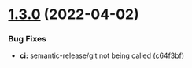 # [1.3.0](https://github.com/fdebijl/eslint-config/compare/v1.2.0...v1.3.0) (2022-04-02)


### Bug Fixes

* **ci:** semantic-release/git not being called ([c64f3bf](https://github.com/fdebijl/eslint-config/commit/c64f3bf8d7d4e55f7866adb3805b84c6a0cbafc3))
